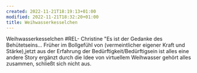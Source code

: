 ```yaml
---
created: 2022-11-21T18:19:13+01:00
modified: 2022-11-21T18:32:20+01:00
title: Weihwasserkesselchen
---
```


Weihwasserkesselchen #REL- Christine
"Es ist der Gedanke des Behütetseins... Früher im Bollgefühl von (vermeintlicher eigener Kraft und Stärke),jetzt aus der Erfahrung der Bedürftigkeit/Bedürftigsein ist alles eine andere Story ergänzt durch die Idee von virtuellem Weihwasser gehört alles zusammen, schließt sich nicht aus.
